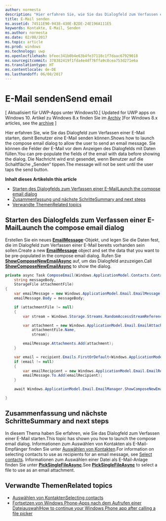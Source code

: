 ```yaml
---
author: normesta
description: "Hier erfahren Sie, wie Sie das Dialogfeld zum Verfassen einer E-Mail starten, damit Benutzer eine E-Mail senden können. Sie können die Felder der E-Mail vor dem Anzeigen des Dialogfelds mit Daten füllen. Die Nachricht wird erst gesendet, wenn Benutzer auf die Schaltfläche „Senden“ tippen."
title: E-Mail senden
ms.assetid: 74511E90-9438-430E-B2DE-24E196A111E5
keywords: Kontakte, E-Mail, Senden
ms.author: normesta
ms.date: 02/08/2017
ms.topic: article
ms.prod: windows
ms.technology: uwp
ms.openlocfilehash: bfeec341b0b4e63b4fe37118c1f7daac67929018
ms.sourcegitcommit: 378382419f1fda4e4df76ffa9c8cea753d271e6a
ms.translationtype: HT
ms.contentlocale: de-DE
ms.lasthandoff: 06/08/2017
---
```

# <a name="send-email"></a><span data-ttu-id="589ab-106">E-Mail senden</span><span class="sxs-lookup"><span data-stu-id="589ab-106">Send email</span></span>

<span data-ttu-id="589ab-107">\[ Aktualisiert für UWP-Apps unter Windows10.</span><span class="sxs-lookup"><span data-stu-id="589ab-107">\[ Updated for UWP apps on Windows 10.</span></span> <span data-ttu-id="589ab-108">Artikel zu Windows 8.x finden Sie im [Archiv](http://go.microsoft.com/fwlink/p/?linkid=619132) \]</span><span class="sxs-lookup"><span data-stu-id="589ab-108">For Windows 8.x articles, see the [archive](http://go.microsoft.com/fwlink/p/?linkid=619132) \]</span></span>


<span data-ttu-id="589ab-109">Hier erfahren Sie, wie Sie das Dialogfeld zum Verfassen einer E-Mail starten, damit Benutzer eine E-Mail senden können.</span><span class="sxs-lookup"><span data-stu-id="589ab-109">Shows how to launch the compose email dialog to allow the user to send an email message.</span></span> <span data-ttu-id="589ab-110">Sie können die Felder der E-Mail vor dem Anzeigen des Dialogfelds mit Daten füllen.</span><span class="sxs-lookup"><span data-stu-id="589ab-110">You can pre-populate the fields of the email with data before showing the dialog.</span></span> <span data-ttu-id="589ab-111">Die Nachricht wird erst gesendet, wenn Benutzer auf die Schaltfläche „Senden“ tippen.</span><span class="sxs-lookup"><span data-stu-id="589ab-111">The message will not be sent until the user taps the send button.</span></span>

**<span data-ttu-id="589ab-112">Inhalt dieses Artikels</span><span class="sxs-lookup"><span data-stu-id="589ab-112">In this article</span></span>**

-   [<span data-ttu-id="589ab-113">Starten des Dialogfelds zum Verfassen einer E-Mail</span><span class="sxs-lookup"><span data-stu-id="589ab-113">Launch the compose email dialog</span></span>](#launch-the-compose-email-dialog)
-   [<span data-ttu-id="589ab-114">Zusammenfassung und nächste Schritte</span><span class="sxs-lookup"><span data-stu-id="589ab-114">Summary and next steps</span></span>](#summary-and-next-steps)
-   [<span data-ttu-id="589ab-115">Verwandte Themen</span><span class="sxs-lookup"><span data-stu-id="589ab-115">Related topics</span></span>](#related-topics)

## <a name="launch-the-compose-email-dialog"></a><span data-ttu-id="589ab-116">Starten des Dialogfelds zum Verfassen einer E-Mail</span><span class="sxs-lookup"><span data-stu-id="589ab-116">Launch the compose email dialog</span></span>

<span data-ttu-id="589ab-117">Erstellen Sie ein neues [**EmailMessage**](https://msdn.microsoft.com/library/windows/apps/Dn631270)-Objekt, und legen Sie die Daten fest, die im Dialogfeld zum Verfassen einer E-Mail bereits vorhanden sein sollen.</span><span class="sxs-lookup"><span data-stu-id="589ab-117">Create a new [**EmailMessage**](https://msdn.microsoft.com/library/windows/apps/Dn631270) object and set the data that you want to be pre-populated in the compose email dialog.</span></span> <span data-ttu-id="589ab-118">Rufen Sie [**ShowComposeNewEmailAsync**](https://msdn.microsoft.com/library/windows/apps/Dn631269) auf, um das Dialogfeld anzuzeigen.</span><span class="sxs-lookup"><span data-stu-id="589ab-118">Call [**ShowComposeNewEmailAsync**](https://msdn.microsoft.com/library/windows/apps/Dn631269) to show the dialog.</span></span>

``` cs
private async Task ComposeEmail(Windows.ApplicationModel.Contacts.Contact recipient,
    string messageBody,
    StorageFile attachmentFile)
{
    var emailMessage = new Windows.ApplicationModel.Email.EmailMessage();
    emailMessage.Body = messageBody;

    if (attachmentFile != null)
    {
        var stream = Windows.Storage.Streams.RandomAccessStreamReference.CreateFromFile(attachmentFile);

        var attachment = new Windows.ApplicationModel.Email.EmailAttachment(
            attachmentFile.Name,
            stream);

        emailMessage.Attachments.Add(attachment);
    }

    var email = recipient.Emails.FirstOrDefault<Windows.ApplicationModel.Contacts.ContactEmail>();
    if (email != null)
    {
        var emailRecipient = new Windows.ApplicationModel.Email.EmailRecipient(email.Address);
        emailMessage.To.Add(emailRecipient);
    }

    await Windows.ApplicationModel.Email.EmailManager.ShowComposeNewEmailAsync(emailMessage);

}
```

## <a name="summary-and-next-steps"></a><span data-ttu-id="589ab-119">Zusammenfassung und nächste Schritte</span><span class="sxs-lookup"><span data-stu-id="589ab-119">Summary and next steps</span></span>

<span data-ttu-id="589ab-120">In diesem Thema haben Sie erfahren, wie Sie das Dialogfeld zum Verfassen einer E-Mail starten.</span><span class="sxs-lookup"><span data-stu-id="589ab-120">This topic has shown you how to launch the compose email dialog.</span></span> <span data-ttu-id="589ab-121">Informationen zum Auswählen von Kontakten als E-Mail-Empfänger finden Sie unter [Auswählen von Kontakten](selecting-contacts.md).</span><span class="sxs-lookup"><span data-stu-id="589ab-121">For information on selecting contacts to use as recipients for an email message, see [Select contacts](selecting-contacts.md).</span></span> <span data-ttu-id="589ab-122">Informationen zum Auswählen einer Datei als E-Mail-Anlage finden Sie unter [**PickSingleFileAsync**](https://msdn.microsoft.com/library/windows/apps/JJ635275).</span><span class="sxs-lookup"><span data-stu-id="589ab-122">See [**PickSingleFileAsync**](https://msdn.microsoft.com/library/windows/apps/JJ635275) to select a file to use as an email attachment.</span></span>

## <a name="related-topics"></a><span data-ttu-id="589ab-123">Verwandte Themen</span><span class="sxs-lookup"><span data-stu-id="589ab-123">Related topics</span></span>

* [<span data-ttu-id="589ab-124">Auswählen von Kontakten</span><span class="sxs-lookup"><span data-stu-id="589ab-124">Selecting contacts</span></span>](selecting-contacts.md)
* [<span data-ttu-id="589ab-125">Fortsetzen von Windows Phone-Apps nach dem Aufrufen einer Dateiauswahl</span><span class="sxs-lookup"><span data-stu-id="589ab-125">How to continue your Windows Phone app after calling a file picker</span></span>](https://msdn.microsoft.com/library/windows/apps/xaml/Dn614994)
 

 
